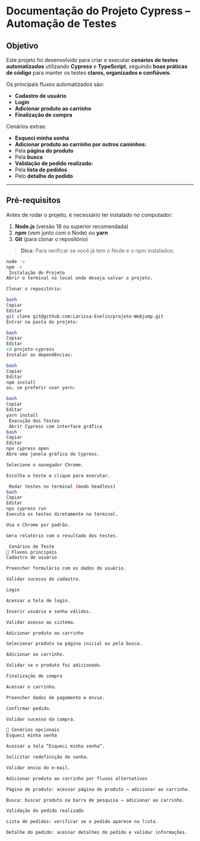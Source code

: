 #  Documentação do Projeto Cypress – Automação de Testes

##  Objetivo
Este projeto foi desenvolvido para criar e executar **cenários de testes automatizados** utilizando **Cypress** e **TypeScript**, seguindo **boas práticas de código** para manter os testes **claros, organizados e confiáveis**.

Os principais fluxos automatizados são:

-  **Cadastro de usuário**
-  **Login**
-  **Adicionar produto ao carrinho**
-  **Finalização de compra**

Cenários extras:

-  **Esqueci minha senha**
-  **Adicionar produto ao carrinho por outros caminhos:**
  - Pela **página do produto**
  - Pela **busca**
-  **Validação de pedido realizado:**
  - Pela **lista de pedidos**
  - Pelo **detalhe do pedido**

---

##  Pré-requisitos
Antes de rodar o projeto, é necessário ter instalado no computador:

1. **Node.js** (versão 18 ou superior recomendada)
2. **npm** (vem junto com o Node) ou **yarn**
3. **Git** (para clonar o repositório)

> **Dica:** Para verificar se você já tem o Node e o npm instalados:
```bash
node -v
npm -v
 Instalação do Projeto
Abrir o terminal no local onde deseja salvar o projeto.

Clonar o repositório:

bash
Copiar
Editar
git clone git@github.com:Larissa-Evelin/projeto-Webjump.git
Entrar na pasta do projeto:

bash
Copiar
Editar
cd projeto-cypress
Instalar as dependências:

bash
Copiar
Editar
npm install
ou, se preferir usar yarn:

bash
Copiar
Editar
yarn install
 Execução dos Testes
 Abrir Cypress com interface gráfica
bash
Copiar
Editar
npx cypress open
Abre uma janela gráfica do Cypress.

Selecione o navegador Chrome.

Escolha o teste e clique para executar.

 Rodar testes no terminal (modo headless)
bash
Copiar
Editar
npx cypress run
Executa os testes diretamente no terminal.

Usa o Chrome por padrão.

Gera relatório com o resultado dos testes.

 Cenários de Teste
🔹 Fluxos principais
Cadastro de usuário

Preencher formulário com os dados do usuário.

Validar sucesso do cadastro.

Login

Acessar a tela de login.

Inserir usuário e senha válidos.

Validar acesso ao sistema.

Adicionar produto ao carrinho

Selecionar produto na página inicial ou pela busca.

Adicionar ao carrinho.

Validar se o produto foi adicionado.

Finalização de compra

Acessar o carrinho.

Preencher dados de pagamento e envio.

Confirmar pedido.

Validar sucesso da compra.

🔹 Cenários opcionais
Esqueci minha senha

Acessar a tela “Esqueci minha senha”.

Solicitar redefinição de senha.

Validar envio do e-mail.

Adicionar produto ao carrinho por fluxos alternativos

Página de produto: acessar página do produto → adicionar ao carrinho.

Busca: buscar produto na barra de pesquisa → adicionar ao carrinho.

Validação do pedido realizado

Lista de pedidos: verificar se o pedido aparece na lista.

Detalhe do pedido: acessar detalhes do pedido e validar informações.
